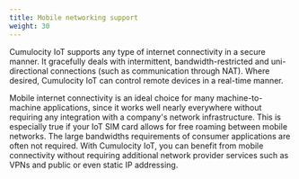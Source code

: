 ```yaml
---
title: Mobile networking support
weight: 30
---
```


Cumulocity IoT supports any type of internet connectivity in a secure manner. It gracefully deals with intermittent, bandwidth-restricted and uni-directional connections (such as communication through NAT). Where desired, Cumulocity IoT can control remote devices in a real-time manner.

Mobile internet connectivity is an ideal choice for many machine-to-machine applications, since it works well nearly everywhere without requiring any integration with a company's network infrastructure. This is especially true if your IoT SIM card allows for free roaming between mobile networks. The large bandwidths requirements of consumer applications are often not required. With Cumulocity IoT, you can benefit from mobile connectivity without requiring additional network provider services such as VPNs and public or even static IP addressing.
